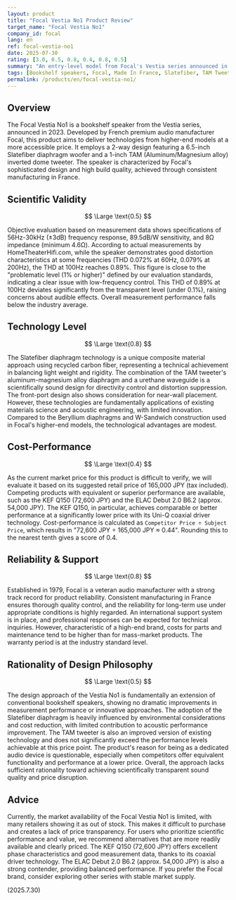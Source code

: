 ```yaml
---
layout: product
title: "Focal Vestia No1 Product Review"
target_name: "Focal Vestia No1"
company_id: focal
lang: en
ref: focal-vestia-no1
date: 2025-07-30
rating: [3.0, 0.5, 0.8, 0.4, 0.8, 0.5]
summary: "An entry-level model from Focal's Vestia series announced in 2023. This 2-way bookshelf speaker features a 6.5-inch Slatefiber diaphragm and a 1-inch TAM tweeter. While inheriting technologies from higher-end models, its current market price is difficult to verify, posing challenges for accurate competitive analysis."
tags: [Bookshelf speakers, Focal, Made In France, Slatefiber, TAM Tweeter]
permalink: /products/en/focal-vestia-no1/
---
```

## Overview

The Focal Vestia No1 is a bookshelf speaker from the Vestia series, announced in 2023. Developed by French premium audio manufacturer Focal, this product aims to deliver technologies from higher-end models at a more accessible price. It employs a 2-way design featuring a 6.5-inch Slatefiber diaphragm woofer and a 1-inch TAM (Aluminum/Magnesium alloy) inverted dome tweeter. The speaker is characterized by Focal's sophisticated design and high build quality, achieved through consistent manufacturing in France.

## Scientific Validity

$$ \Large \text{0.5} $$

Objective evaluation based on measurement data shows specifications of 56Hz-30kHz (±3dB) frequency response, 89.5dB/W sensitivity, and 8Ω impedance (minimum 4.6Ω). According to actual measurements by HomeTheaterHifi.com, while the speaker demonstrates good distortion characteristics at some frequencies (THD 0.072% at 60Hz, 0.079% at 200Hz), the THD at 100Hz reaches 0.89%. This figure is close to the "problematic level (1% or higher)" defined by our evaluation standards, indicating a clear issue with low-frequency control. This THD of 0.89% at 100Hz deviates significantly from the transparent level (under 0.1%), raising concerns about audible effects. Overall measurement performance falls below the industry average.

## Technology Level

$$ \Large \text{0.8} $$

The Slatefiber diaphragm technology is a unique composite material approach using recycled carbon fiber, representing a technical achievement in balancing light weight and rigidity. The combination of the TAM tweeter's aluminum-magnesium alloy diaphragm and a urethane waveguide is a scientifically sound design for directivity control and distortion suppression. The front-port design also shows consideration for near-wall placement. However, these technologies are fundamentally applications of existing materials science and acoustic engineering, with limited innovation. Compared to the Beryllium diaphragms and W-Sandwich construction used in Focal's higher-end models, the technological advantages are modest.

## Cost-Performance

$$ \Large \text{0.4} $$

As the current market price for this product is difficult to verify, we will evaluate it based on its suggested retail price of 165,000 JPY (tax included). Competing products with equivalent or superior performance are available, such as the KEF Q150 (72,600 JPY) and the ELAC Debut 2.0 B6.2 (approx. 54,000 JPY). The KEF Q150, in particular, achieves comparable or better performance at a significantly lower price with its Uni-Q coaxial driver technology. Cost-performance is calculated as `Competitor Price ÷ Subject Price`, which results in "72,600 JPY ÷ 165,000 JPY ≈ 0.44". Rounding this to the nearest tenth gives a score of 0.4.

## Reliability & Support

$$ \Large \text{0.8} $$

Established in 1979, Focal is a veteran audio manufacturer with a strong track record for product reliability. Consistent manufacturing in France ensures thorough quality control, and the reliability for long-term use under appropriate conditions is highly regarded. An international support system is in place, and professional responses can be expected for technical inquiries. However, characteristic of a high-end brand, costs for parts and maintenance tend to be higher than for mass-market products. The warranty period is at the industry standard level.

## Rationality of Design Philosophy

$$ \Large \text{0.5} $$

The design approach of the Vestia No1 is fundamentally an extension of conventional bookshelf speakers, showing no dramatic improvements in measurement performance or innovative approaches. The adoption of the Slatefiber diaphragm is heavily influenced by environmental considerations and cost reduction, with limited contribution to acoustic performance improvement. The TAM tweeter is also an improved version of existing technology and does not significantly exceed the performance levels achievable at this price point. The product's reason for being as a dedicated audio device is questionable, especially when competitors offer equivalent functionality and performance at a lower price. Overall, the approach lacks sufficient rationality toward achieving scientifically transparent sound quality and price disruption.

## Advice

Currently, the market availability of the Focal Vestia No1 is limited, with many retailers showing it as out of stock. This makes it difficult to purchase and creates a lack of price transparency. For users who prioritize scientific performance and value, we recommend alternatives that are more readily available and clearly priced. The KEF Q150 (72,600 JPY) offers excellent phase characteristics and good measurement data, thanks to its coaxial driver technology. The ELAC Debut 2.0 B6.2 (approx. 54,000 JPY) is also a strong contender, providing balanced performance. If you prefer the Focal brand, consider exploring other series with stable market supply.

(2025.7.30)
